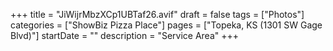 +++
title = "JiWijrMbzXCp1UBTaf26.avif"
draft = false
tags = ["Photos"]
categories = ["ShowBiz Pizza Place"]
pages = ["Topeka, KS (1301 SW Gage Blvd)"]
startDate = ""
description = "Service Area"
+++
